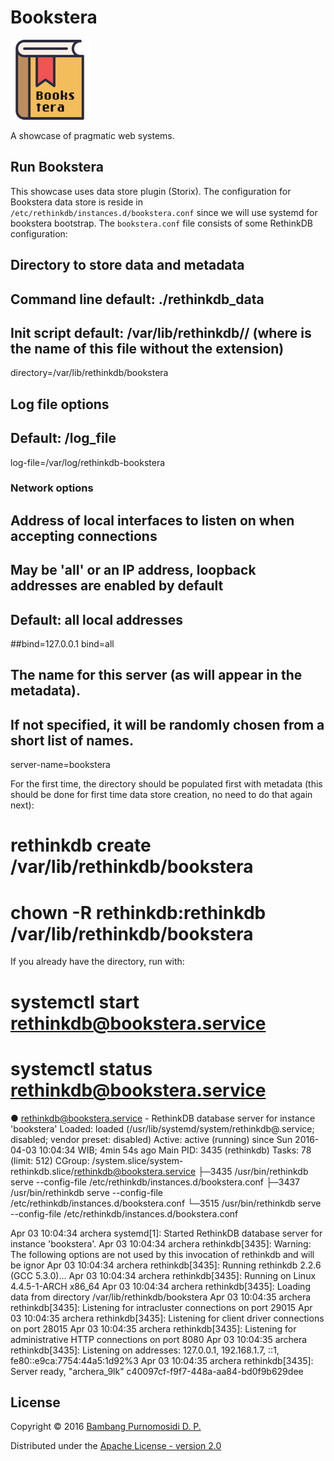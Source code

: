 Bookstera
=========

![Bookstera](public/images/logo-bookstera.png)

A showcase of pragmatic web systems.

## Run Bookstera

This showcase uses data store plugin (Storix). The configuration for Bookstera data store is reside in `/etc/rethinkdb/instances.d/bookstera.conf` since we will use systemd for bookstera bootstrap. The `bookstera.conf` file consists of some RethinkDB configuration:

  ## Directory to store data and metadata
  ## Command line default: ./rethinkdb_data
  ## Init script default: /var/lib/rethinkdb/<name>/ (where <name> is the name of this file without the extension)
  directory=/var/lib/rethinkdb/bookstera

  ## Log file options
  ## Default: <directory>/log_file
  log-file=/var/log/rethinkdb-bookstera

  ### Network options

  ## Address of local interfaces to listen on when accepting connections
  ## May be 'all' or an IP address, loopback addresses are enabled by default
  ## Default: all local addresses
  ##bind=127.0.0.1
  bind=all

  ## The name for this server (as will appear in the metadata).
  ## If not specified, it will be randomly chosen from a short list of names.
  server-name=bookstera

For the first time, the directory should be populated first with metadata (this should be done for first time data store creation, no need to do that again next):

  # rethinkdb create /var/lib/rethinkdb/bookstera
  # chown -R rethinkdb:rethinkdb /var/lib/rethinkdb/bookstera

If you already have the directory, run with:

  # systemctl start rethinkdb@bookstera.service
  # systemctl status rethinkdb@bookstera.service
  ● rethinkdb@bookstera.service - RethinkDB database server for instance 'bookstera'
    Loaded: loaded (/usr/lib/systemd/system/rethinkdb@.service; disabled; vendor preset: disabled)
    Active: active (running) since Sun 2016-04-03 10:04:34 WIB; 4min 54s ago
  Main PID: 3435 (rethinkdb)
    Tasks: 78 (limit: 512)
    CGroup: /system.slice/system-rethinkdb.slice/rethinkdb@bookstera.service
           ├─3435 /usr/bin/rethinkdb serve --config-file /etc/rethinkdb/instances.d/bookstera.conf
           ├─3437 /usr/bin/rethinkdb serve --config-file /etc/rethinkdb/instances.d/bookstera.conf
           └─3515 /usr/bin/rethinkdb serve --config-file /etc/rethinkdb/instances.d/bookstera.conf

  Apr 03 10:04:34 archera systemd[1]: Started RethinkDB database server for instance 'bookstera'.
  Apr 03 10:04:34 archera rethinkdb[3435]: Warning: The following options are not used by this invocation of
    rethinkdb and will be ignor
  Apr 03 10:04:34 archera rethinkdb[3435]: Running rethinkdb 2.2.6 (GCC 5.3.0)...
  Apr 03 10:04:34 archera rethinkdb[3435]: Running on Linux 4.4.5-1-ARCH x86_64
  Apr 03 10:04:34 archera rethinkdb[3435]: Loading data from directory /var/lib/rethinkdb/bookstera
  Apr 03 10:04:35 archera rethinkdb[3435]: Listening for intracluster connections on port 29015
  Apr 03 10:04:35 archera rethinkdb[3435]: Listening for client driver connections on port 28015
  Apr 03 10:04:35 archera rethinkdb[3435]: Listening for administrative HTTP connections on port 8080
  Apr 03 10:04:35 archera rethinkdb[3435]: Listening on addresses: 127.0.0.1, 192.168.1.7, ::1,
    fe80::e9ca:7754:44a5:1d92%3
  Apr 03 10:04:35 archera rethinkdb[3435]: Server ready, "archera_9lk" c40097cf-f9f7-448a-aa84-bd0f9b629dee

## License

Copyright © 2016 [Bambang Purnomosidi D. P.](http://bpdp.xyz)

Distributed under the [Apache License - version 2.0](http://www.apache.org/licenses/LICENSE-2.0.html)
